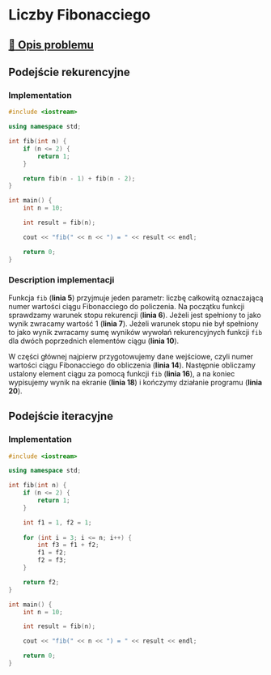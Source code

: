 # Liczby Fibonacciego

## [:link: Opis problemu](../../../../algorithms/integers/fibonacci-numbers.md)

## Podejście rekurencyjne

### Implementation

```cpp linenums="1"
#include <iostream>

using namespace std;

int fib(int n) {
    if (n <= 2) {
        return 1;
    }

    return fib(n - 1) + fib(n - 2);
}

int main() {
    int n = 10;

    int result = fib(n);

    cout << "fib(" << n << ") = " << result << endl;

    return 0;
}
```

### Description implementacji

Funkcja `fib` (**linia 5**) przyjmuje jeden parametr: liczbę całkowitą oznaczającą numer wartości ciągu Fibonacciego do policzenia. Na początku funkcji sprawdzamy warunek stopu rekurencji (**linia 6**). Jeżeli jest spełniony to jako wynik zwracamy wartość $1$ (**linia 7**). Jeżeli warunek stopu nie był spełniony to jako wynik zwracamy sumę wyników wywołań rekurencyjnych funkcji `fib` dla dwóch poprzednich elementów ciągu (**linia 10**).

W części głównej najpierw przygotowujemy dane wejściowe, czyli numer wartości ciągu Fibonacciego do obliczenia (**linia 14**). Następnie obliczamy ustalony element ciągu za pomocą funkcji `fib` (**linia 16**), a na koniec wypisujemy wynik na ekranie (**linia 18**) i kończymy działanie programu (**linia 20**).

## Podejście iteracyjne

### Implementation

```cpp linenums="1"
#include <iostream>

using namespace std;

int fib(int n) {
    if (n <= 2) {
        return 1;
    }

    int f1 = 1, f2 = 1;
    
    for (int i = 3; i <= n; i++) {
        int f3 = f1 + f2;
        f1 = f2;
        f2 = f3;
    }

    return f2;
}

int main() {
    int n = 10;

    int result = fib(n);

    cout << "fib(" << n << ") = " << result << endl;

    return 0;
}
```
